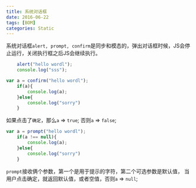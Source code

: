 ```yaml
---
title: 系统对话框
date: 2016-06-22
tags: [BOM]
categories: Static
---
```


系统对话框`alert, prompt, confirm`是同步和模态的，弹出对话框时候，JS会停止运行，关闭执行框之后JS会继续执行。

```javascript
    alert("hello wordl");
    console.log("sss");
```

```javascript
var a = confirm("hello wordl");
    if(a){
        console.log(a);
    }else{
        console.log("sorry")
    }
```

如果点击了`确定`，那么`a` => `true`; 否则`a` => `false`;

```javascript
var a = prompt("hello wordl");
    if(a !== null){
        console.log(a);
    }else{
        console.log("sorry")
    }
```

`prompt`接收俩个参数，第一个是用于提示的字符，第二个可选参数是默认值，
当用户点击确定，就返回默认值，或者空值，否则`a` => `null`;
